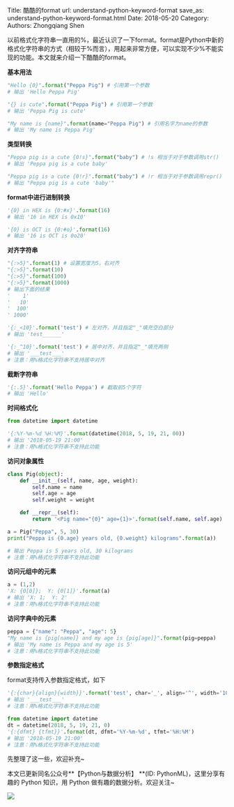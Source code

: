 Title: 酷酷的format
url: understand-python-keyword-format
save_as: understand-python-keyword-format.html
Date: 2018-05-20
Category:
Authors: Zhongqiang Shen

以前格式化字符串一直用的%，最近认识了一下format。format是Python中新的格式化字符串的方式（相较于%而言），用起来非常方便，可以实现不少%不能实现的功能。本文就来介绍一下酷酷的format。




**基本用法**

```python
"Hello {0}".format("Peppa Pig") # 引用第一个参数
# 输出 'Hello Peppa Pig'

"{} is cute".format("Peppa Pig") # 引用第一个参数
# 输出 'Peppa Pig is cute'

"My name is {name}".format(name="Peppa Pig") # 引用名字为name的参数
# 输出 'My name is Peppa Pig'

```




**类型转换**

```python
"Peppa pig is a cute {0!s}".format("baby") # !s 相当于对于参数调用str()
# 输出 'Peppa pig is a cute baby'

"Peppa pig is a cute {0!r}".format("baby") # !r 相当于对于参数调用repr()
# 输出 "Peppa pig is a cute 'baby'"

```




**format中进行进制转换**

```python
'{0} in HEX is {0:#x}'.format(16)
# 输出 '16 in HEX is 0x10'

'{0} is OCT is {0:#o}'.format(16)
# 输出 '16 is OCT is 0o20'

```




**对齐字符串**

```python
"{:>5}".format(1) # 设置宽度为5，右对齐
"{:>5}".format(10)
"{:>5}".format(100)
"{:>5}".format(1000)
# 输出下面的结果
'    1'
'   10'
'  100'
' 1000'

'{:_<10}'.format('test') # 左对齐，并且指定"_"填充空白部分
# 输出 'test______'

'{:_^10}'.format('test') # 居中对齐，并且指定"_"填充两侧
# 输出 '___test___'
# 注意：用%格式化字符串不支持居中对齐

```




**截断字符串**

```python
'{:.5}'.format('Hello Peppa') # 截取前5个字符
# 输出 'Hello'

```




**时间格式化**

```python
from datetime import datetime

'{:%Y-%m-%d %H:%M}'.format(datetime(2018, 5, 19, 21, 00))
# 输出 '2018-05-19 21:00'
# 注意：用%格式化字符串不支持此功能

```




**访问对象属性**

```python
class Pig(object):
    def __init__(self, name, age, weight):
        self.name = name
        self.age = age
        self.weight = weight

    def __repr__(self):
        return '<Pig name="{0}" age={1}>'.format(self.name, self.age)

a = Pig("Peppa", 5, 30)
print("Peppa is {0.age} years old, {0.weight} kilograms".format(a))

# 输出 Peppa is 5 years old, 30 kilograms
# 注意：用%格式化字符串不支持此功能

```




**访问元组中的元素**

```python
a = (1,2)
'X: {0[0]};  Y: {0[1]}'.format(a)
# 输出 'X: 1;  Y: 2'
# 注意：用%格式化字符串不支持此功能

```




**访问字典中的元素**

```python
peppa = {"name": "Peppa", "age": 5}
"My name is {pig[name]} and my age is {pig[age]}".format(pig=peppa)
# 输出 'My name is Peppa and my age is 5'
# 注意：用%格式化字符串不支持此功能

```




**参数指定格式**

format支持传入参数指定格式，如下

```python
'{:{char}{align}{width}}'.format('test', char='_', align='^', width='10')
# 输出 '___test___'
# 注意：用%格式化字符串不支持此功能

from datetime import datetime
dt = datetime(2018, 5, 19, 21, 0)
'{:{dfmt} {tfmt}}'.format(dt, dfmt='%Y-%m-%d', tfmt='%H:%M')
# 输出 '2018-05-19 21:00'
# 注意：用%格式化字符串不支持此功能

```




先整理了这一些，欢迎补充~




本文已更新同名公众号**【Python与数据分析】 **(ID: PythonML)，这里分享有趣的 Python 知识，用 Python 做有趣的数据分析。欢迎关注~

![]({static}/images/v2-c6367761654e55126b5bca1a6a69a755_r.jpg)



